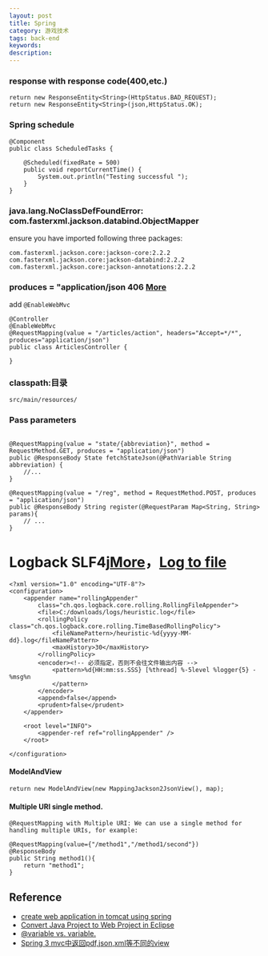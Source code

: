 ```yaml
---
layout: post
title: Spring
category: 游戏技术
tags: back-end
keywords: 
description: 
---
```


### response with response code(400,etc.)

```
return new ResponseEntity<String>(HttpStatus.BAD_REQUEST);
return new ResponseEntity<String>(json,HttpStatus.OK);
```

### Spring schedule

```
@Component
public class ScheduledTasks {

    @Scheduled(fixedRate = 500)
    public void reportCurrentTime() {
        System.out.println("Testing successful ");
    }
}

```

### java.lang.NoClassDefFoundError: com.fasterxml.jackson.databind.ObjectMapper

ensure you have imported following three packages:

```
com.fasterxml.jackson.core:jackson-core:2.2.2
com.fasterxml.jackson.core:jackson-databind:2.2.2
com.fasterxml.jackson.core:jackson-annotations:2.2.2
```

### produces = "application/json 406 [More](http://stackoverflow.com/questions/16335591/spring-mvc-json-406-not-acceptable)

add `@EnableWebMvc`

```
@Controller
@EnableWebMvc
@RequestMapping(value = "/articles/action", headers="Accept=*/*",  produces="application/json")
public class ArticlesController {

}
```

### classpath:目录
```
src/main/resources/
```

### Pass parameters

```

@RequestMapping(value = "state/{abbreviation}", method = RequestMethod.GET, produces = "application/json")
public @ResponseBody State fetchStateJson(@PathVariable String abbreviation) {
	//...
}

```

```
@RequestMapping(value = "/reg", method = RequestMethod.POST, produces = "application/json")
public @ResponseBody String register(@RequestParam Map<String, String> params){
	// ...
}
```


# Logback SLF4j[More](http://www.mkyong.com/spring-mvc/spring-mvc-logback-slf4j-example/)，[Log to file](http://czj4451.iteye.com/blog/1975937)

```
<?xml version="1.0" encoding="UTF-8"?>
<configuration>
	<appender name="rollingAppender"
		class="ch.qos.logback.core.rolling.RollingFileAppender">
		<file>C:/downloads/logs/heuristic.log</file>
		<rollingPolicy class="ch.qos.logback.core.rolling.TimeBasedRollingPolicy">
			<fileNamePattern>/heuristic-%d{yyyy-MM-dd}.log</fileNamePattern>
			<maxHistory>30</maxHistory>
		</rollingPolicy>
		<encoder><!-- 必须指定，否则不会往文件输出内容 -->
			<pattern>%d{HH:mm:ss.SSS} [%thread] %-5level %logger{5} - %msg%n
			</pattern>
		</encoder>
		<append>false</append>
		<prudent>false</prudent>
	</appender>

	<root level="INFO">
		<appender-ref ref="rollingAppender" />
	</root>

</configuration>
```

#### ModelAndView

```
return new ModelAndView(new MappingJackson2JsonView(), map);
```

#### Multiple URI single method.

```
@RequestMapping with Multiple URI: We can use a single method for handling multiple URIs, for example:

@RequestMapping(value={"/method1","/method1/second"})
@ResponseBody
public String method1(){
    return "method1";
}
```

## Reference

* [create web application in tomcat using spring](https://sethuramanmurali.wordpress.com/2013/03/24/create-simple-spring-web-application-and-deploy-in-tomcat/)
* [Convert Java Project to Web Project in Eclipse](http://www.mkyong.com/java/how-to-convert-java-project-to-web-project-in-eclipse/)
* [@variable vs. variable.](http://stackoverflow.com/questions/1009954/mysql-variable-vs-variable-whats-the-difference)
* [Spring 3 mvc中返回pdf,json,xml等不同的view](http://blog.csdn.net/z69183787/article/details/41657071)